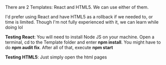  There are 2 Templates: React and HTML5. We can use either of them.
 
 I'd prefer using React and have HTML5 as a rollback if we needed to, or time is limited. Though I'm not fully experienced with it, we can learn while doing lol
 
 **Testing React**: You will need to install Node JS on your machine. Open a terminal, cd to the Template folder and enter **npm install**. You might have to do **npm audit fix**. After all of that, execute **npm start**
 
 **Testing HTML5**: Just simply open the html pages
